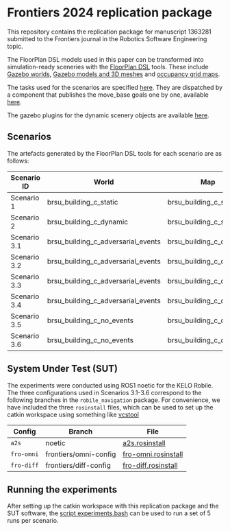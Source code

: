 # Frontiers 2024 replication package

This repository contains the replication package for manuscript 1363281 submitted to the Frontiers journal in the Robotics Software Engineering topic. 

The FloorPlan DSL models used in this paper can be transformed into simulation-ready sceneries with the [FloorPlan DSL](https://github.com/secorolab/FloorPlan-DSL) tools. 
These include [Gazebo worlds](/worlds/), [Gazebo models and 3D meshes](/models/) and [occupancy grid maps](/maps/).

The tasks used for the scenarios are specified [here](/tasks/). They are dispatched by a component that publishes the move_base goals one by one, available [here](https://github.com/secorolab/waypoint_dispatcher).

The gazebo plugins for the dynamic scenery objects are available [here](https://github.com/secorolab/dynamic-gazebo-plugins).

## Scenarios

The artefacts generated by the FloorPlan DSL tools for each scenario are as follows:

| Scenario ID | World | Map | Task |
|----|----|----|----|
| Scenario 1 | brsu_building_c_static | brsu_building_c_static | left_long_corridor_task |
| Scenario 2 | brsu_building_c_dynamic | brsu_building_c_static | left_long_corridor_task | 
| Scenario 3.1 | brsu_building_c_adversarial_events | brsu_building_c_dynamic | task_1 |
| Scenario 3.2 | brsu_building_c_adversarial_events | brsu_building_c_dynamic | task_2 |
| Scenario 3.3 | brsu_building_c_adversarial_events | brsu_building_c_dynamic | task_3 |
| Scenario 3.4 | brsu_building_c_adversarial_events | brsu_building_c_dynamic | task_4 |
| Scenario 3.5 | brsu_building_c_no_events | brsu_building_c_dynamic | task_2 |
| Scenario 3.6 | brsu_building_c_no_events | brsu_building_c_dynamic | task_4 |

## System Under Test (SUT)

The experiments were conducted using ROS1 noetic for the KELO Robile. The three configurations used in Scenarios 3.1-3.6 correspond to the following branches in the `robile_navigation` package. For convenience, we have included the three   `rosinstall` files, which can be used to set up the catkin workspace using something like [vcstool](http://wiki.ros.org/vcstool)

| Config | Branch | File |
|---|---|---|
| `a2s` | noetic | [a2s.rosinstall](experiments/a2s.rosinstall) |
| `fro-omni` | frontiers/omni-config |  [fro-omni.rosinstall](experiments/fro-omni.rosinstall) |
| `fro-diff` | frontiers/diff-config | [fro-diff.rosinstall](experiments/fro-diff.rosinstall) |

## Running the experiments

After setting up the catkin workspace with this replication package and the SUT software, the [script experiments.bash](/experiments.bash) can be used to run a set of 5 runs per scenario.
